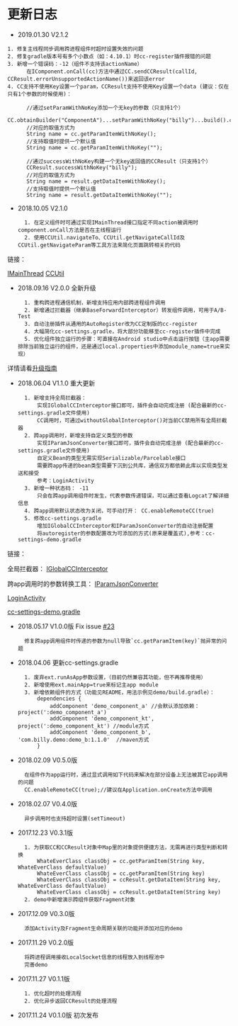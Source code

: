 
# 更新日志

- 2019.01.30 V2.1.2

~~~
1. 修复主线程同步调用跨进程组件时超时设置失效的问题
2. 修复gradle版本号有多个小数点（如：4.10.1）时cc-register插件报错的问题
3. 新增一个错误码：-12（组件不支持该actionName）
      在IComponent.onCall(cc)方法中通过CC.sendCCResult(callId, CCResult.errorUnsupportedActionName())来返回该error
4. CC支持不使用Key设置一个param，CCResult支持不使用Key设置一个data (建议：仅在只有1个参数的时候使用)：

      //通过setParamWithNoKey添加一个无key的参数（只支持1个）
      CC.obtainBuilder("ComponentA")...setParamWithNoKey("billy")...build().callAsync();
      //对应的取值方式为
      String name = cc.getParamItemWithNoKey();
      //支持取值时提供一个默认值
      String name = cc.getParamItemWithNoKey("");
      
      //通过successWithNoKey构建一个无key返回值的CCResult（只支持1个）
      CCResult.successWithNoKey("billy");
      //对应的取值方式为
      String name = result.getDataItemWithNoKey();
      //支持取值时提供一个默认值
      String name = result.getDataItemWithNoKey("");
~~~
- 2018.10.05 V2.1.0


        1. 在定义组件时可通过实现IMainThread接口指定不同action被调用时component.onCall方法是否在主线程运行
        2. 使用CCUtil.navigateTo、CCUtil.getNavigateCallId及CCUtil.getNavigateParam等工具方法来简化页面跳转相关的代码

链接：

[IMainThread](../cc/src/main/java/com/billy/cc/core/component/IMainThread.java)
[CCUtil](../cc/src/main/java/com/billy/cc/core/component/CCUtil.java)

     
- 2018.09.16 V2.0.0 全新升级


        1. 重构跨进程通信机制，新增支持应用内部跨进程组件调用
        2. 新增通过拦截器（继承BaseForwardInterceptor）转发组件调用，可用于A/B-Test
        3. 自动注册插件从通用的AutoRegister改为CC定制版的cc-register
        4. 大幅简化cc-settings.gradle，将大部分功能移至cc-register插件中完成
        5. 优化组件独立运行的步骤：可直接在Android studio中点击运行按钮（主app需要排除当前独立运行的组件，还是通过local.properties中添加module_name=true来实现）
        
详情请看[升级指南](../2.0升级指南.MD)

- 2018.06.04 V1.1.0 重大更新


        1. 新增支持全局拦截器： 
            实现IGlobalCCInterceptor接口即可，插件会自动完成注册 (配合最新的cc-settings.gradle文件使用)
            CC调用时，可通过withoutGlobalInterceptor()对当前CC禁用所有全局拦截器
        2. 跨app调用时，新增支持自定义类型的参数
            实现IParamJsonConverter接口即可，插件会自动完成注册 (配合最新的cc-settings.gradle文件使用)
            自定义Bean的类型无需实现Serializable/Parcelable接口
            需要跨app传递的bean类型需要下沉到公共库，通信双方都依赖此库以实现类型发送和接受
            参考：LoginActivity
        3. 新增一种状态码： -11
            只会在跨app调用组件时发生，代表参数传递错误，可以通过查看Logcat了解详细信息
        4. 跨app调用默认状态改为关闭，可手动打开： CC.enableRemoteCC(true)
        5. 修改cc-settings.gradle
            增加IGlobalCCInterceptor和IParamJsonConverter的自动注册配置
            将autoregister的参数配置改为可添加的方式(原来是覆盖式),参考：cc-settings-demo.gradle

链接：

全局拦截器：
[IGlobalCCInterceptor](../cc/src/main/java/com/billy/cc/core/component/IGlobalCCInterceptor.java)

跨app调用时的参数转换工具：
[IParamJsonConverter](../cc/src/main/java/com/billy/cc/core/component/IParamJsonConverter.java)

[LoginActivity](../demo_component_b/src/main/java/com/billy/cc/demo/component/b/LoginActivity.java)

[cc-settings-demo.gradle](../cc-settings-demo.gradle)

- 2018.05.17 V1.0.0版 Fix issue [#23](https://github.com/luckybilly/CC/issues/23)


        修复跨app调用组件时传递的参数为null导致`cc.getParamItem(key)`抛异常的问题

- 2018.04.06 更新cc-settings.gradle


        1. 废弃ext.runAsApp参数设置，（目前仍然兼容其功能，但不再推荐使用）
        2. 新增使用ext.mainApp=true来标记主app module
        3. 新增依赖组件的方式（功能见README，用法示例见demo/build.gradle）： 
            dependencies {
                addComponent 'demo_component_a' //会默认添加依赖：project(':demo_component_a')
                addComponent 'demo_component_kt', project(':demo_component_kt') //module方式
                addComponent 'demo_component_b', 'com.billy.demo:demo_b:1.1.0'  //maven方式
            }
        

- 2018.02.09 V0.5.0版

        
        在组件作为app运行时，通过显式调用如下代码来解决在部分设备上无法被其它app调用的问题
        CC.enableRemoteCC(true);//建议在Application.onCreate方法中调用

- 2018.02.07 V0.4.0版

        
        异步调用时也支持超时设置(setTimeout)

- 2017.12.23 V0.3.1版

        
        1. 为获取CC和CCResult对象中Map里的对象提供便捷方法，无需再进行类型判断和转换
            WhateEverClass classObj = cc.getParamItem(String key, WhateEverClass defaultValue)
            WhateEverClass classObj = cc.getParamItem(String key)
            WhateEverClass classObj = ccResult.getDataItem(String key, WhateEverClass defaultValue)
            WhateEverClass classObj = ccResult.getDataItem(String key)
        2. demo中新增演示跨组件获取Fragment对象
            
        

- 2017.12.09 V0.3.0版

    
        添加Activity及Fragment生命周期关联的功能并添加对应的demo

- 2017.11.29 V0.2.0版


        将跨进程调用接收LocalSocket信息的线程放入到线程池中
        完善demo
        
- 2017.11.27 V0.1.1版
    
    
        1. 优化超时的处理流程
        2. 优化异步返回CCResult的处理流程

- 2017.11.24 V0.1.0版 初次发布